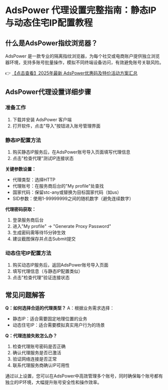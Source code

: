 # AdsPower 代理设置完整指南：静态IP与动态住宅IP配置教程

## 什么是AdsPower指纹浏览器？

AdsPower 是一款专业的隔离指纹浏览器，为每个社交或电商账户提供独立浏览器环境，支持多账号批量操作，模拟不同终端设备访问，有效避免账号关联风险。

👉 [【点击查看】2025年最新 AdsPower优惠码及特价活动方案汇总](https://bit.ly/adspower_free)

## AdsPower代理设置详细步骤

### 准备工作
1. 下载并安装 AdsPower 客户端
2. 打开软件，点击"导入"按钮进入账号管理界面

### 静态IP配置方法
1. 购买静态IP服务后，在AdsPower账号导入页面填写代理信息
2. 点击"检查代理"测试IP连接状态

**关键参数设置：**
- 代理类型：选择HTTP
- 代理账号：在服务商后台的"My profile"处查找
- 国家代码：保留stc-any或替换为目标国家代码（如us）
- SID参数：使用1-99999999之间的随机数字（避免连续数字）

**代理密码获取：**
1. 登录服务商后台
2. 进入"My profile" → "Generate Proxy Password"
3. 生成密码需等待15分钟生效
4. 建议截图保存并点击Submit提交

### 动态住宅IP配置方法
1. 购买动态IP服务后，返回AdsPower账号导入页面
2. 填写代理信息（与静态IP配置类似）
3. 点击"检查代理"验证连接状态

## 常见问题解答
**Q：如何选择合适的代理类型？**
A：根据业务需求选择：
- 静态IP：适合需要固定地理位置的业务
- 动态住宅IP：适合需要模拟真实用户行为的场景

**Q：代理连接失败怎么办？**
1. 检查代理账号密码是否正确
2. 确认代理服务是否已激活
3. 验证网络连接是否正常
4. 联系代理服务商确认IP可用性

通过以上设置，您可以在AdsPower中高效管理多个账号，同时确保每个账号都有独立的IP环境，大幅提升账号安全性和操作效率。